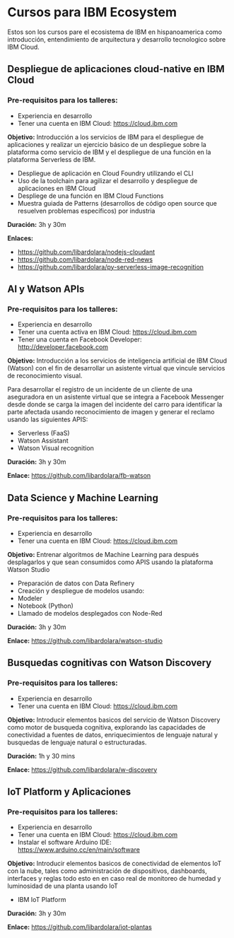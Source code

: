 # Cursos para IBM Ecosystem
Estos son los cursos pare el ecosistema de IBM en hispanoamerica como introducción, entendimiento de arquitectura y desarrollo tecnologico sobre IBM Cloud.


## Despliegue de aplicaciones cloud-native en IBM Cloud

### Pre-requisitos para los talleres:
*	Experiencia en desarrollo
*	Tener una cuenta en IBM Cloud: https://cloud.ibm.com

**Objetivo:** Introducción a los servicios de IBM para el despliegue de aplicaciones y realizar un ejercicio básico de un despliegue sobre la plataforma como servicio de IBM y el despliegue de una función en la plataforma Serverless de IBM.

*	Despliegue de aplicación en Cloud Foundry utilizando el CLI
*	Uso de la  toolchain para agilizar el desarrollo y despliegue de aplicaciones en IBM Cloud
*	Despliege de una función en IBM Cloud Functions
*	Muestra guiada de Patterns (desarrollos de código open source que resuelven problemas específicos) por industria

**Duración:** 3h y 30m

**Enlaces:**

* https://github.com/libardolara/nodejs-cloudant
* https://github.com/libardolara/node-red-news
* https://github.com/libardolara/py-serverless-image-recognition

## AI y Watson APIs

### Pre-requisitos para los talleres:
*	Experiencia en desarrollo
*	Tener una cuenta activa en IBM Cloud: https://cloud.ibm.com
*	Tener una cuenta en Facebook Developer: http://developer.facebook.com

**Objetivo:** Introducción a los servicios de inteligencia artificial de IBM Cloud (Watson) con el fin de desarrollar un asistente virtual que vincule servicios de reconocimiento visual. 

Para desarrollar el registro de un incidente de un cliente de una  aseguradora en un asistente virtual que se integra a Facebook Messenger desde donde se carga la imagen del incidente del carro para identificar la parte afectada usando reconocimiento de imagen y generar el reclamo usando las siguientes APIS:
*	Serverless (FaaS)
*	Watson Assistant
*	Watson Visual recognition

**Duración:** 3h y 30m

**Enlace:** 	https://github.com/libardolara/fb-watson


## Data Science y Machine Learning

### Pre-requisitos para los talleres:
*	Experiencia en desarrollo
*	Tener una cuenta en IBM Cloud: https://cloud.ibm.com


**Objetivo:** Entrenar algoritmos de Machine Learning para después desplagarlos y que sean consumidos como APIS usando la plataforma Watson Studio
*	Preparación de datos con Data Refinery
*	Creación y despliegue de modelos usando:
*	Modeler
*	Notebook (Python)
*	Llamado de modelos desplegados con Node-Red

**Duración:** 3h y 30m

**Enlace:** 		https://github.com/libardolara/watson-studio

## Busquedas cognitivas con Watson Discovery

### Pre-requisitos para los talleres:
*	Experiencia en desarrollo
*	Tener una cuenta en IBM Cloud: https://cloud.ibm.com

**Objetivo:** Introducir elementos basicos del servicio de Watson Discovery como motor de busqueda cognitiva, explorando las capacidades de conectividad a fuentes de datos, enriquecimientos de lenguaje natural y busquedas de lenguaje natural o estructuradas.

**Duración:** 1h y 30 mins

**Enlace:** 		https://github.com/libardolara/w-discovery

## IoT Platform y Aplicaciones

### Pre-requisitos para los talleres:
*	Experiencia en desarrollo
*	Tener una cuenta en IBM Cloud: https://cloud.ibm.com
*	Instalar el software Arduino IDE: https://www.arduino.cc/en/main/software

**Objetivo:** Introducir elementos basicos de conectividad de elementos IoT con la nube, tales como administración de dispositivos, dashboards, interfaces y reglas todo esto en en caso real de monitoreo de humedad y luminosidad de una planta usando IoT
*	IBM IoT Platform

**Duración:** 3h y 30m

**Enlace:** 		https://github.com/libardolara/iot-plantas


